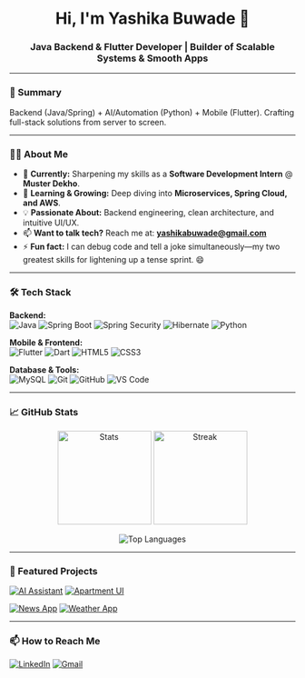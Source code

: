 <h1 align="center">Hi, I'm Yashika Buwade 👋</h1>
<h3 align="center">Java Backend & Flutter Developer | Builder of Scalable Systems & Smooth Apps</h3>

---

### 👋 Summary

Backend (Java/Spring) + AI/Automation (Python) + Mobile (Flutter). Crafting full-stack solutions from server to screen.

---

### 👩‍💻 About Me

- 💼 **Currently:** Sharpening my skills as a **Software Development Intern** @ **Muster Dekho**.
- 🌱 **Learning & Growing:** Deep diving into **Microservices, Spring Cloud, and AWS**.
- 💡 **Passionate About:** Backend engineering, clean architecture, and intuitive UI/UX.
- 📫 **Want to talk tech?** Reach me at: **yashikabuwade@gmail.com**
- ⚡ **Fun fact:** I can debug code and tell a joke simultaneously—my two greatest skills for lightening up a tense sprint. 😄

---

### 🛠️ Tech Stack

**Backend:**  
![Java](https://img.shields.io/badge/Java-ED8B00?style=flat&logo=openjdk&logoColor=white)
![Spring Boot](https://img.shields.io/badge/Spring%20Boot-6DB33F?style=flat&logo=springboot&logoColor=white)
![Spring Security](https://img.shields.io/badge/Spring_Security-6DB33F?style=flat&logo=springsecurity&logoColor=white)
![Hibernate](https://img.shields.io/badge/Hibernate-59666C?style=flat&logo=hibernate&logoColor=white)
![Python](https://img.shields.io/badge/Python-3776AB?style=flat&logo=python&logoColor=white)

**Mobile & Frontend:**  
![Flutter](https://img.shields.io/badge/Flutter-02569B?style=flat&logo=flutter&logoColor=white)
![Dart](https://img.shields.io/badge/Dart-0175C2?style=flat&logo=dart&logoColor=white)
![HTML5](https://img.shields.io/badge/HTML5-E34F26?style=flat&logo=html5&logoColor=white)
![CSS3](https://img.shields.io/badge/CSS3-1572B6?style=flat&logo=css3&logoColor=white)

**Database & Tools:**  
![MySQL](https://img.shields.io/badge/MySQL-4479A1?style=flat&logo=mysql&logoColor=white)
![Git](https://img.shields.io/badge/Git-F05032?style=flat&logo=git&logoColor=white)
![GitHub](https://img.shields.io/badge/GitHub-181717?style=flat&logo=github&logoColor=white)
![VS Code](https://img.shields.io/badge/VS_Code-007ACC?style=flat&logo=visualstudiocode&logoColor=white)

---

### 📈 GitHub Stats

<p align="center">
  <img src="https://github-readme-stats.vercel.app/api?username=YashikaBuwade&show_icons=true&theme=aura&hide_border=true" alt="Stats" height="165">
  <img src="https://github-readme-streak-stats.herokuapp.com/?user=YashikaBuwade&theme=aura&hide_border=true" alt="Streak" height="165">
</p>

<p align="center">
  <img src="https://github-readme-stats.vercel.app/api/top-langs/?username=YashikaBuwade&layout=compact&theme=aura&hide_border=true" alt="Top Languages">
</p>

---

### 🌟 Featured Projects

[![AI Assistant](https://github-readme-stats.vercel.app/api/pin/?username=YashikaBuwade&repo=AI_Assistant&theme=aura&hide_border=true)](https://github.com/YashikaBuwade/AI_Assistant)
[![Apartment UI](https://github-readme-stats.vercel.app/api/pin/?username=YashikaBuwade&repo=Apartment_ui&theme=aura&hide_border=true)](https://github.com/YashikaBuwade/Apartment_ui)

[![News App](https://github-readme-stats.vercel.app/api/pin/?username=YashikaBuwade&repo=News_app&theme=aura&hide_border=true)](https://github.com/YashikaBuwade/News_app)
[![Weather App](https://github-readme-stats.vercel.app/api/pin/?username=YashikaBuwade&repo=Weather_map_using_python&theme=aura&hide_border=true)](https://github.com/YashikaBuwade/Weather_map_using_python)

---

### 📫 How to Reach Me

[![LinkedIn](https://img.shields.io/badge/LinkedIn-0A66C2?style=for-the-badge&logo=linkedin&logoColor=white)](https://www.linkedin.com/in/yourprofile/)
[![Gmail](https://img.shields.io/badge/Gmail-EA4335?style=for-the-badge&logo=gmail&logoColor=white)](mailto:yashikabuwade@gmail.com)

